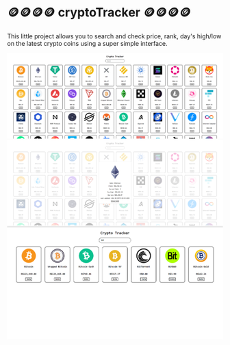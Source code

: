 # 🪙🪙🪙🪙 cryptoTracker 🪙🪙🪙🪙

This little project allows you to search and check price, rank, day's high/low on the latest crypto coins using a super simple interface.

![Screenshot](previewTracker.png)
![Screenshot](previewModal.png)
![Screenshot](previewSearch.png)
